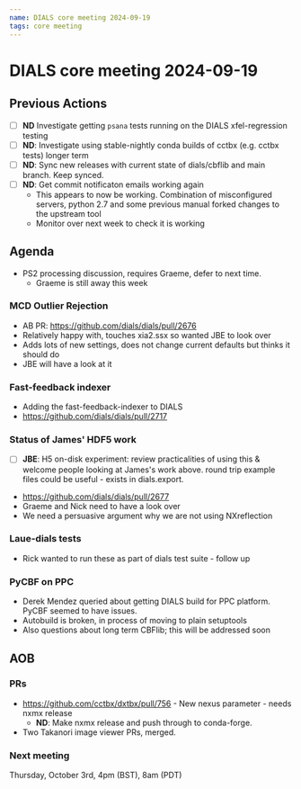 ```yaml
---
name: DIALS core meeting 2024-09-19
tags: core meeting
---
```


# DIALS core meeting 2024-09-19

## Previous Actions

- [ ] **ND** Investigate getting `psana` tests running on the DIALS xfel-regression testing
- [ ] **ND**: Investigate using stable-nightly conda builds of cctbx (e.g. cctbx tests) longer term
- [ ] **ND**: Sync new releases with current state of dials/cbflib and main branch. Keep synced.
- [ ] **ND**: Get commit notificaton emails working again
    - This appears to now be working. Combination of misconfigured servers, python 2.7 and some previous manual forked changes to the upstream tool
    - Monitor over next week to check it is working
 
## Agenda

- PS2 processing discussion, requires Graeme, defer to next time.
    - Graeme is still away this week


### MCD Outlier Rejection
- AB PR: https://github.com/dials/dials/pull/2676
- Relatively happy with, touches xia2.ssx so wanted JBE to look over
- Adds lots of new settings, does not change current defaults but thinks it should do
- JBE will have a look at it

### Fast-feedback indexer
- Adding the fast-feedback-indexer to DIALS
- https://github.com/dials/dials/pull/2717

### Status of James' HDF5 work
- [ ] **JBE**: H5 on-disk experiment: review practicalities of using this & welcome people looking at James's work above. round trip example files could be useful - exists in dials.export.
- https://github.com/dials/dials/pull/2677
- Graeme and Nick need to have a look over
- We need a persuasive argument why we are not using NXreflection

### Laue-dials tests
- Rick wanted to run these as part of dials test suite - follow up

### PyCBF on PPC
- Derek Mendez queried about getting DIALS build for PPC platform. PyCBF seemed to have issues.
- Autobuild is broken, in process of moving to plain setuptools
- Also questions about long term CBFlib; this will be addressed soon

## AOB

### PRs
- https://github.com/cctbx/dxtbx/pull/756 - New nexus parameter - needs nxmx release
    - **ND**: Make nxmx release and push through to conda-forge.
- Two Takanori image viewer PRs, merged.

### Next meeting

Thursday, October 3rd, 4pm (BST), 8am (PDT)
